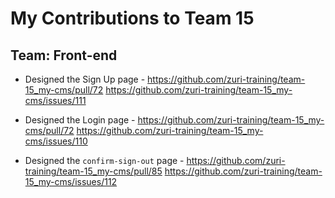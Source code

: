 # My Contributions to Team 15

## Team: Front-end

- Designed the Sign Up page - <https://github.com/zuri-training/team-15_my-cms/pull/72> <https://github.com/zuri-training/team-15_my-cms/issues/111>

- Designed the Login page - <https://github.com/zuri-training/team-15_my-cms/pull/72> <https://github.com/zuri-training/team-15_my-cms/issues/110>

- Designed the `confirm-sign-out` page - <https://github.com/zuri-training/team-15_my-cms/pull/85> <https://github.com/zuri-training/team-15_my-cms/issues/112>
